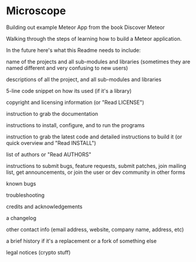 # Microscope
Building out example Meteor App from the book Discover Meteor

Walking through the steps of learning how to build a Meteor application. 

In the future here's what this Readme needs to include:

name of the projects and all sub-modules and libraries (sometimes they are named different and very confusing to new users)

descriptions of all the project, and all sub-modules and libraries

5-line code snippet on how its used (if it's a library)

copyright and licensing information (or "Read LICENSE")

instruction to grab the documentation

instructions to install, configure, and to run the programs

instruction to grab the latest code and detailed instructions to build it (or quick overview and "Read INSTALL")

list of authors or "Read AUTHORS"

instructions to submit bugs, feature requests, submit patches, join mailing list, get announcements, or join the user or dev 
community in other forms

known bugs

troubleshooting

credits and acknowledgements

a changelog

other contact info (email address, website, company name, address, etc)

a brief history if it's a replacement or a fork of something else

legal notices (crypto stuff)

